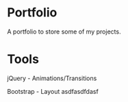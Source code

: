 # Portfolio
A portfolio to store some of my projects.

# Tools
jQuery - Animations/Transitions

Bootstrap - Layout
asdfasdfdasf
